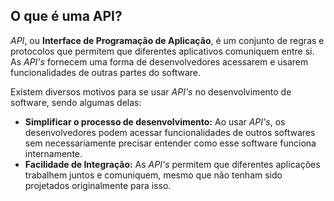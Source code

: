 ## O que é uma API?

*API*, ou **Interface de Programação de Aplicação**, é um conjunto de regras e protocolos que permitem que diferentes aplicativos comuniquem entre si.
As *API's* fornecem uma forma de desenvolvedores acessarem e usarem funcionalidades de outras partes do software.

Existem diversos motivos para se usar *API's* no desenvolvimento de software, sendo algumas delas: 
- **Simplificar o processo de desenvolvimento:** Ao usar *API's*, os desenvolvedores podem acessar funcionalidades de outros softwares sem necessariamente precisar entender como esse software funciona internamente.
- **Facilidade de Integração:** As *API's* permitem que diferentes aplicações trabalhem juntos e comuniquem, mesmo que não tenham sido projetados originalmente para isso.